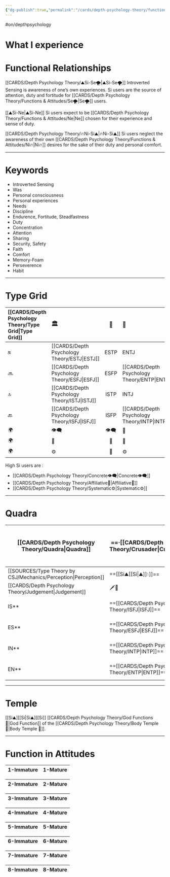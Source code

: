 ```yaml
---
{"dg-publish":true,"permalink":"/cards/depth-psychology-theory/functions-and-attitudes/si/","created":"2022-12-27T21:21:32.893+01:00","updated":"2023-04-27T14:58:12.407+02:00"}
---
```


#on/depthpsychology 


#  What I experience


# Functional Relationships 
[[CARDS/Depth Psychology Theory/⛰️Si-Se🌪️\|⛰️Si-Se🌪️]]
Introverted Sensing is awareness of one’s own experiences. Si users are the source of attention, duty and fortitude for [[CARDS/Depth Psychology Theory/Functions & Attitudes/Se🌪️\|Se🌪️]] users.

[[⛰️Si-Ne\|⛰️Si-Ne]]
Si users expect to be [[CARDS/Depth Psychology Theory/Functions & Attitudes/Ne\|Ne]] chosen for their experience and sense of duty. 

[[CARDS/Depth Psychology Theory/🔥Ni-Si⛰️\|🔥Ni-Si⛰️]]
Si users neglect the awareness of their own [[CARDS/Depth Psychology Theory/Functions & Attitudes/Ni🔥\|Ni🔥]] desires for the sake of their duty and personal comfort. 

--- 
# Keywords
- Introverted Sensing
- Was
- Personal consciousness
- Personal experiences
- Needs
- Discipline
- Endurence, Fortitude, Steadfastness
- Duty
- Concentration
- Attention
- Sharing
- Security, Safety
- Faith
- Comfort
- Memory-Foam
- Perseverence
- Habit  
--- 
# Type Grid 
| [[CARDS/Depth Psychology Theory/Type Grid\|Type Grid]]         | <font size="4"> 🏛️</font> | <font size="4"> 🧰</font> | <font size="4"> 🔮</font> | <font size="4"> 🦄</font> | 💬 |💬| 💬 |
|:--------------------- |:------------------------- |:-------------------------:|:------------------------------------------------ |:------------------------- |:--------------------------- |:--------------------------- |:--------------------------- |
| 🔛                    | [[CARDS/Depth Psychology Theory/ESTJ\|ESTJ]]                      |           ESTP            | ENTJ                                             | ENFJ                      | ➡️                          | 👋                          | 🏆                          |
| 🔜                    | [[CARDS/Depth Psychology Theory/ESFJ\|ESFJ]]                      |    ESFP |[[CARDS/Depth Psychology Theory/ENTP\|ENTP]]| [[CARDS/Depth Psychology Theory/ENFP\|ENFP]]                      | ↪️                          | 👋                          | 🏃‍♂️                       |
| 🔝    | [[CARDS/Depth Psychology Theory/ISTJ\|ISTJ]]                      |           ISTP            | INTJ| INFJ| 🧘‍♂️ | 🏃‍♂️ | 🔙 | 
| 🔙                    | [[CARDS/Depth Psychology Theory/ISFJ\|ISFJ]]        |           ISFP            | [[CARDS/Depth Psychology Theory/INTP\|INTP]]| [[CARDS/Depth Psychology Theory/INFP\|INFP]]                      | ↪️                          | 🧘‍♂️                       | 🏆                          |
|🌍 | 👁️‍🗨️                     |           👁️‍🗨️           | 🧲                                               | 🧲                        |                             |                             |                             |
| 🌍 | 🐜                        |            🦊             | 🦊                                               | 🐜                        |                             |                             |                             |
|🌍| ⚙️                        |            👀             | ⚙️                                               | 👀                        |                             |                             |                             |

High Si users are : 
- [[CARDS/Depth Psychology Theory/Concrete👁️‍🗨️\|Concrete👁️‍🗨️]] 
- [[CARDS/Depth Psychology Theory/Affiliative🐜\|Affiliative🐜]] 
- [[CARDS/Depth Psychology Theory/Systematic⚙️\|Systematic⚙️]] 

---
# Quadra 
| <font size="4"> [[CARDS/Depth Psychology Theory/Quadra\|Quadra]]</font>| <font size="4"> ==·[[CARDS/Depth Psychology Theory/Crusader\|Crusader]]·==</font> | <font size="4"> ·Templar·</font> | <font size="4"> ·Wayfarer·</font> | <font size="4"> ==·[[CARDS/Depth Psychology Theory/Philosopher⚖️🏞️\|Philosopher⚖️🏞️]]·==</font> |
| -------------- | ------------------------- | ------------------------ | ------------------------ | ------------------------- |
| [[SOURCES/Type Theory by CSJ/Mechanics/Perception\|Perception]] | ==[[Si⛰️\[[Si\|⛰️]]💧]]== | 🔥🌪️ | 🔥🌪️ | ==[[Si⛰️\[[Si\|⛰️]]💧]]== |
| [[CARDS/Depth Psychology Theory/Judgement\|Judgement]]  | 🗡️💉  | 🗡️💉 | 🧭🏹 |🧭🏹   |
| IS**             | ==[[CARDS/Depth Psychology Theory/ISFJ\|ISFJ]]==                  | ISTP            | ISFP              | ==[[CARDS/Depth Psychology Theory/ISTJ\|ISTJ]]==                  |
| ES**             | ==[[CARDS/Depth Psychology Theory/ESFJ\|ESFJ]]==                  | ESTP              | ESFP               | ==[[CARDS/Depth Psychology Theory/ESTJ\|ESTJ]]==                  |
| IN**             | ==[[CARDS/Depth Psychology Theory/INTP\|INTP]]==                  | INFJ               | INTJ             | ==[[CARDS/Depth Psychology Theory/INFP\|INFP]]==                  |
| EN**             | ==[[CARDS/Depth Psychology Theory/ENTP\|ENTP]]==                  | ENFJ              | ENTJ              | ==[[CARDS/Depth Psychology Theory/ENFP\|ENFP]]==                  |

---
# Temple 
[[Si⛰️][[Si\|Si⛰️][[Si]] [[CARDS/Depth Psychology Theory/God Functions🙏\|God Function]] of the [[CARDS/Depth Psychology Theory/Body Temple 🌳\|Body Temple 🌳]]. 

---
# Function in Attitudes
| 1-Immature | 1-Mature |
| ---------- | -------- |

| 2-Immature | 2-Mature |
| ---------- | -------- |

| 3-Immature | 3-Mature |
| ---------- | -------- |

| 4-Immature | 4-Mature |
| ---------- | -------- |

| 5-Immature | 5-Mature |
| ---------- | -------- |

| 6-Immature | 6-Mature |
| ---------- | -------- |

| 7-Immature | 7-Mature |
| ---------- | -------- |

| 8-Immature | 8-Mature |
| ---------- | -------- |
